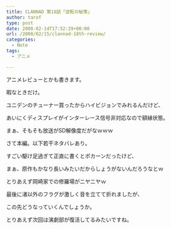 ```yaml
---
title: CLANNAD 第18話「逆転の秘策」
author: tarof
type: post
date: 2008-02-14T17:52:29+00:00
url: /2008/02/15/clannad-18th-review/
categories:
  - Note
tags:
  - アニメ

---
```

アニメレビューとかも書きます。
  
暇なときだけ。

ユニデンのチューナー買ったからハイビジョンでみれるんだけど、
  
あいにくディスプレイがインターレース信号非対応なので額縁状態。
  
まぁ、そもそも放送がSD解像度だがなｗｗｗ

さて本編。以下若干ネタバレあり。
  
<!--more-->すごい駆け足過ぎて正直に書くとポカーンだったけど、


  
まぁ、原作もかなり長いみたいだからしょうがないんだろうなとｗ
  
とりあえず岡崎家での修羅場がニヤニヤｗ

最後に渚以外のフラグが激しく音を立てて折れましたが、
  
この先どうなっていくんでしょうか。
  
とりあえず次回は演劇部が復活してるみたいですね。